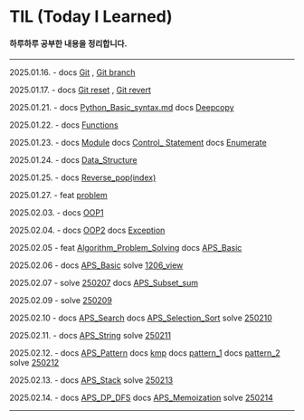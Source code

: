 # TIL (Today I Learned)

#### 하루하루 공부한 내용을 정리합니다.
---
2025.01.16. - docs [Git](/TIL/Git/Git.md) , [Git branch](/TIL/Git/GitBranch.md)

2025.01.17. - docs [Git reset](/TIL/Git/GitReset.md) , [Git revert](/TIL/Git/GitRevert.md)

2025.01.21. - docs [Python_Basic_syntax.md](/TIL/Python/Python_Basic_syntax.md) docs [Deepcopy](/TIL/Python/Deepcopy.md)

2025.01.22. - docs [Functions](/TIL/Python/Functions.md)

2025.01.23. - docs [Module](/TIL/Python/Module.md) docs [Control_ Statement](/TIL/Python/Control_Statement.md)
docs [Enumerate](/TIL/Python/Enumerate.md)

2025.01.24. - docs [Data_Structure](/TIL/Python/Data_Structure.md)

2025.01.25. - docs [Reverse_pop(index)](/TIL/Python/Reverse_pop(index).md)

2025.01.27. - feat [problem](/TIL/Python/problem/)

2025.02.03. - docs [OOP1](/TIL/Python/OOP1.md)

2025.02.04. - docs [OOP2](/TIL/Python/OOP2.md) docs [Exception](/TIL/Python/Exception.md)

2025.02.05 - feat [Algorithm_Problem_Solving](/TIL/Algorithm_Problem_Solving/) docs [APS_Basic](/TIL/Algorithm_Problem_Solving/APS_Basic.md)

2025.02.06 - docs [APS_Basic](/TIL/Algorithm_Problem_Solving/APS_Basic.md) solve [1206_view](TIL/Algorithm_Problem_Solving/250205/1206_view.py)

2025.02.07 - solve [250207](/TIL/Algorithm_Problem_Solving/250207/) docs [APS_Subset_sum](/TIL/Algorithm_Problem_Solving/APS_Subset_sum.md)

2025.02.09 - solve [250209](/TIL/Algorithm_Problem_Solving/250209/)

2025.02.10 - docs [APS_Search](/TIL/Algorithm_Problem_Solving/APS_Search.md) docs [APS_Selection_Sort](/TIL/Algorithm_Problem_Solving/APS_Selection_Sort.md)
solve [250210](/TIL/Algorithm_Problem_Solving/250210/)

2025.02.11. - docs [APS_String](/TIL/Algorithm_Problem_Solving/APS_String.md) solve [250211](/TIL/Algorithm_Problem_Solving/250211/)

2025.02.12. - docs [APS_Pattern](/TIL/Algorithm_Problem_Solving/APS_Pattern.md) docs [kmp](TIL/Algorithm_Problem_Solving/250212/kmp.py) docs [pattern_1](TIL/Algorithm_Problem_Solving/250212/pattern_1.py) docs [pattern_2](TIL/Algorithm_Problem_Solving/250212/pattern_2.py) solve [250212](TIL/Algorithm_Problem_Solving/250212)

2025.02.13. - docs [APS_Stack](TIL/Algorithm_Problem_Solving/APS_Stack.md) solve [250213](TIL/Algorithm_Problem_Solving/250213)

2025.02.14. - docs [APS_DP_DFS](TIL/Algorithm_Problem_Solving/APS_DP_DFS.md) docs [APS_Memoization](TIL/Algorithm_Problem_Solving/APS_Memoization.md) solve [250214](TIL/Algorithm_Problem_Solving/250214)


---
